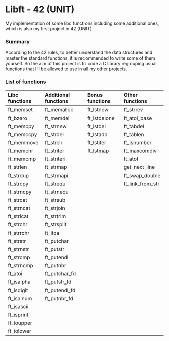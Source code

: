 # Libft - 42 (UNIT)
My implementation of some libc functions including some additional ones,
which is also my first project in 42 (UNIT)

### Summary
According to the 42 rules, to better understand the data structures and master the standard functions, it is recommended to write some of them yourself.
So the aim of this project is to code a C library regrouping usual functions that
I’ll be allowed to use in all my other projects.

### List of functions
   Libc functions   |Additional functions|  Bonus functions   |  Other functions   |
:-------------------|:-------------------|:-------------------|:-------------------|
ft_memset           | ft_memalloc        | ft_lstnew          | ft_strrev          |
ft_bzero            | ft_memdel          | ft_lstdelone       | ft_atoi_base       |
ft_memcpy           | ft_strnew          | ft_lstdel          | ft_tabdel          |
ft_memccpy          | ft_strdel          | ft_lstadd          | ft_tablen          |
ft_memmove          | ft_strclr          | ft_lstiter         | ft_isnumber        |
ft_memchr           | ft_striter         | ft_lstmap          | ft_maxcomdiv       |
ft_memcmp           | ft_striteri        |                    | ft_atof            |
ft_strlen           | ft_strmap          |                    | get_next_line      |
ft_strdup           | ft_strmapi         |                    | ft_swap_double     |
ft_strcpy           | ft_strequ          |                    | ft_link_from_str   |
ft_strncpy          | ft_strnequ         |                    |                    |
ft_strcat           | ft_strsub          |                    |                    |
ft_strncat          | ft_strjoin         |                    |                    |
ft_strlcat          | ft_strtrim         |                    |                    |
ft_strchr           | ft_strsplit        |                    |                    |
ft_strrchr          | ft_itoa            |                    |                    |
ft_strstr           | ft_putchar         |                    |                    |
ft_strnstr          | ft_putstr          |                    |                    |
ft_strcmp           | ft_putendl         |                    |                    |
ft_strncmp          | ft_putnbr          |                    |                    |
ft_atoi             | ft_putchar_fd      |                    |                    |
ft_isalpha          | ft_putstr_fd       |                    |                    |
ft_isdigit          | ft_putendl_fd      |                    |                    |
ft_isalnum          | ft_putnbr_fd       |                    |                    |
ft_isascii          |                    |                    |                    |
ft_isprint          |                    |                    |                    |
ft_toupper          |                    |                    |                    |
ft_tolower          |                    |                    |                    |
